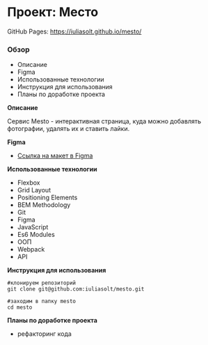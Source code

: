# Проект: Место
GitHub Pages: https://iuliasolt.github.io/mesto/
### Обзор
* Описание
* Figma
* Использованные технологии
* Инструкция для использования
* Планы по доработке проекта


**Описание**

Cервис Mesto - интерактивная страница, куда можно добавлять фотографии, удалять их и ставить лайки.

**Figma**

* [Ссылка на макет в Figma](https://www.figma.com/file/2cn9N9jSkmxD84oJik7xL7/JavaScript.-Sprint-4?node-id=0%3A1)


**Использованные технологии**

* Flexbox
* Grid Layout
* Positioning Elements
* BEM Methodology
* Git
* Figma
* JavaScript
* Es6 Modules
* ООП
* Webpack
* API

**Инструкция для использования**
```
#клонируем репозиторий
git clone git@github.com:iuliasolt/mesto.git

#заходим в папку mesto
cd mesto
```


**Планы по доработке проекта**
* рефакторинг кода
